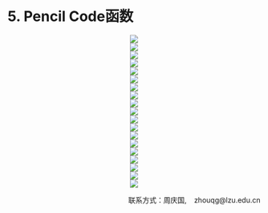 # 5. Pencil Code函数

<center><img src="/assets/b1.png"/></center>
<center><img src="/assets/b2.png"/></center>
<center><img src="/assets/b3.png"/></center>
<center><img src="/assets/b4.png"/></center>
<center><img src="/assets/b5.png"/></center>
<center><img src="/assets/b6.png"/></center>
<center><img src="/assets/b7.png"/></center>
<center><img src="/assets/b8.png"/></center>
<center><img src="/assets/b9.png"/></center>
<center><img src="/assets/b10.png"/></center>
<center><img src="/assets/b11.png"/></center>
<center><img src="/assets/b12.png"/></center>
<center><img src="/assets/b13.png"/></center>
<center><img src="/assets/b14.png"/></center>
<center><img src="/assets/b15.png"/></center>
<center><img src="/assets/b16.png"/></center>
<center><img src="/assets/b17.png"/></center>
<center><img src="/assets/b18.png"/></center>
<center><img src="/assets/b19.png"/></center>

<p style="text-align: right;">联系方式：周庆国,<img src="/assets/biaozhi.png" style="width: 15px;height: 15px;">zhouqg@lzu.edu.cn<p>

